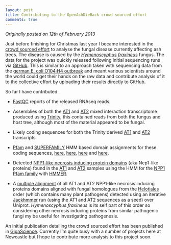 ```yaml
---
layout: post
title: Contributing to the OpenAshDieBack crowd sourced effort
comments: true
---
```


_Originally posted on 12th of February 2013_

Just before finishing for Christmas last year I became interested in the [crowd sourced effort](http://oadb.tsl.ac.uk/) to analyse the fungal disease currently affecting ash trees.  The disease is caused by the [_Hymenoscyphus fraxineus_](https://en.wikipedia.org/wiki/Hymenoscyphus_fraxineus) fungus. The data for the project was quickly released following initial sequencing runs via [GitHub](https://github.com/). This is similar to an approach taken with sequencing data from the [german E. coli O104:H4 outbreak](https://github.com/ehec-outbreak-crowdsourced/BGI-data-analysis) and meant various scientists around the world could get their hands on the raw data and contribute analysis of it to the collective effort by uploading their results directly to GitHub.

So far I have contributed:

- [FastQC](https://github.com/ash-dieback-crowdsource/data/tree/master/ash_dieback/mixed_material/FastQC) reports of the released RNAseq reads.

- Assemblies of both the [AT1](https://github.com/ash-dieback-crowdsource/data/tree/master/ash_dieback/mixed_material/ashwellthorpe_AT1/assemblies) and [AT2](https://github.com/ash-dieback-crowdsource/data/tree/master/ash_dieback/mixed_material/ashwellthorpe_AT2/assemblies) mixed interaction transcriptome produced using [Trinity](https://github.com/trinityrnaseq/trinityrnaseq/wiki), this contained reads from both the fungus and host tree, although most of the material appeared to be fungal.

- Likely coding sequences for both the Trinity derived [AT1](https://github.com/ash-dieback-crowdsource/data/tree/master/ash_dieback/mixed_material/ashwellthorpe_AT1/likely_coding_sequences) and [AT2](https://github.com/ash-dieback-crowdsource/data/tree/master/ash_dieback/mixed_material/ashwellthorpe_AT2/likely_coding_sequences) transcripts.

- [Pfam](http://pfam.xfam.org/) and [SUPERFAMILY](http://supfam.org/SUPERFAMILY/) HMM based domain assignments for these coding sequences, [here](https://github.com/ash-dieback-crowdsource/data/tree/master/ash_dieback/mixed_material/ashwellthorpe_AT1/PfamA_Vs_AT1_CDS), [here](https://github.com/ash-dieback-crowdsource/data/tree/master/ash_dieback/mixed_material/ashwellthorpe_AT1/SUPERFAMILY_domain_assignments), [here](https://github.com/ash-dieback-crowdsource/data/tree/master/ash_dieback/mixed_material/ashwellthorpe_AT2/PfamA_Vs_AT2_CDS) and [here](https://github.com/ash-dieback-crowdsource/data/tree/master/ash_dieback/mixed_material/ashwellthorpe_AT2/SUPERFAMILY_domain_assignments).

- Detected [NPP1-like necrosis inducing protein domains](http://www.sciencedirect.com/science/article/pii/S0031942205006758) (aka Nep1-like proteins) found in the [AT1](https://github.com/ash-dieback-crowdsource/data/tree/master/ash_dieback/mixed_material/ashwellthorpe_AT1/NPP1_domains) and [AT2](https://github.com/ash-dieback-crowdsource/data/tree/master/ash_dieback/mixed_material/ashwellthorpe_AT2/NPP1_domains) samples using the HMM for the [NPP1 Pfam family](http://pfam.xfam.org/family/PF05630) with [HMMER](http://hmmer.org/).

- A [multiple alignment](https://github.com/ash-dieback-crowdsource/data/tree/master/ash_dieback/mixed_material/Helotiales_NPP1_domains_and_AT1_AT2_NPP1_aligned) of all AT1 and AT2 NPP1-like necrosis inducing proteins domains aligned with fungal homologues from the [Helotiales](https://en.wikipedia.org/wiki/Helotiales) order (which contains many plant pathogens) detected using an iterative [Jackhmmer](https://www.ebi.ac.uk/Tools/hmmer/search/jackhmmer) run (using the AT1 and AT2 sequences as a seed) over Uniprot.  _Hymenoscyphus fraxineus_ is its self part of this order so considering other necrosis inducing proteins from similar pathogenic fungi my be useful for investigating pathogenesis.

An initial publication detailing the crowd sourced effort has been published in [GigaScience](http://gigascience.biomedcentral.com/articles/10.1186/2047-217X-2-2).  Currently I’m quite busy with a number of projects here at Newcastle but I hope to contribute more analysis to this project soon.
